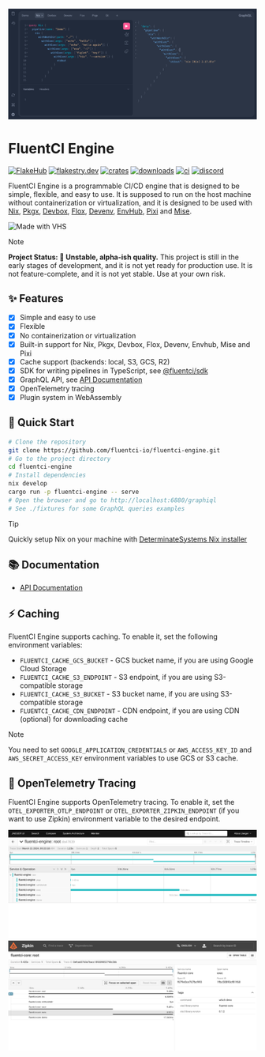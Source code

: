 
![Cover](./.github/assets/api.png)

# FluentCI Engine

[![FlakeHub](https://img.shields.io/endpoint?url=https://flakehub.com/f/fluentci-io/fluentci-engine/badge)](https://flakehub.com/flake/fluentci-io/fluentci-engine)
[![flakestry.dev](https://flakestry.dev/api/badge/flake/github/fluentci-io/fluentci-engine)](https://flakestry.dev/flake/github/fluentci-io/fluentci-engine)
[![crates](https://img.shields.io/crates/v/fluentci-engine.svg)](https://crates.io/crates/fluentci-engine)
[![downloads](https://img.shields.io/crates/dr/fluentci-engine)](https://crates.io/crates/fluentci-engine)
[![ci](https://github.com/fluentci-io/fluentci-engine/actions/workflows/ci.yml/badge.svg)](https://github.com/fluentci-io/fluentci-engine/actions/workflows/ci.yml)
[![discord](https://img.shields.io/discord/1132020671262773358?label=discord&logo=discord&color=5865F2)](https://discord.gg/V4U6dPskKc)

FluentCI Engine is a programmable CI/CD engine that is designed to be simple, flexible, and easy to use. It is supposed to run on the host machine without containerization or virtualization, and it is designed to be used with [Nix](https://nixos.org), [Pkgx](https://pkgx.sh), [Devbox](https://www.jetpack.io/devbox/), [Flox](https://flox.dev), [Devenv](https://devenv.sh), [EnvHub](https://github.com/tsirysndr/envhub), [Pixi](https://pixi.sh/) and [Mise](https://mise.jdx.dev/).

![Made with VHS](https://vhs.charm.sh/vhs-o1fkvlKvsyAPUbKUXTyyS.gif)

> [!NOTE]
> **Project Status: 🐲 Unstable, alpha-ish quality.**
> This project is still in the early stages of development, 
> and it is not yet ready for production use. 
> It is not feature-complete, and it is not yet stable. Use at your own risk.

## ✨ Features

- [x] Simple and easy to use
- [x] Flexible
- [x] No containerization or virtualization
- [x] Built-in support for Nix, Pkgx, Devbox, Flox, Devenv, Envhub, Mise and Pixi
- [x] Cache support (backends: local, S3, GCS, R2)
- [x] SDK for writing pipelines in TypeScript, see [@fluentci/sdk](./sdk/typescript)
- [x] GraphQL API, see [API Documentation](./docs/api.md)
- [x] OpenTelemetry tracing
- [x] Plugin system in WebAssembly

## 🚀 Quick Start

```bash
# Clone the repository
git clone https://github.com/fluentci-io/fluentci-engine.git
# Go to the project directory
cd fluentci-engine
# Install dependencies
nix develop
cargo run -p fluentci-engine -- serve
# Open the browser and go to http://localhost:6880/graphiql
# See ./fixtures for some GraphQL queries examples
```

> [!TIP]
> Quickly setup Nix on your machine with [DeterminateSystems Nix installer](https://github.com/DeterminateSystems/nix-installer)

## 📚 Documentation

- [API Documentation](./docs/api.md)

## ⚡ Caching

FluentCI Engine supports caching. To enable it, set the following environment variables:

- `FLUENTCI_CACHE_GCS_BUCKET` - GCS bucket name, if you are using Google Cloud Storage
- `FLUENTCI_CACHE_S3_ENDPOINT` - S3 endpoint, if you are using S3-compatible storage
- `FLUENTCI_CACHE_S3_BUCKET` - S3 bucket name, if you are using S3-compatible storage
- `FLUENTCI_CACHE_CDN_ENDPOINT` - CDN endpoint, if you are using CDN (optional) for downloading cache

> [!NOTE]
> You need to set `GOOGLE_APPLICATION_CREDENTIALS` or `AWS_ACCESS_KEY_ID` and `AWS_SECRET_ACCESS_KEY` environment variables to use GCS or S3 cache.

## 🔭 OpenTelemetry Tracing

FluentCI Engine supports OpenTelemetry tracing. To enable it, set the `OTEL_EXPORTER_OTLP_ENDPOINT` or `OTEL_EXPORTER_ZIPKIN_ENDPOINT` (if you want to use Zipkin) environment variable to the desired endpoint.

![jaeger](./.github/assets/jaeger.png)
![zipkin](./.github/assets/zipkin.png)
